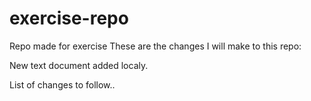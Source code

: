 # exercise-repo
Repo made for exercise 
These are the changes I will make to this repo:

New text document added localy.

List of changes to follow..

